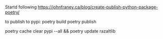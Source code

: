 Startd following https://johnfraney.ca/blog/create-publish-python-package-poetry/

to publish to pypi:
poetry build
poetry publish

poetry cache clear pypi --all && poetry update razaltlib


